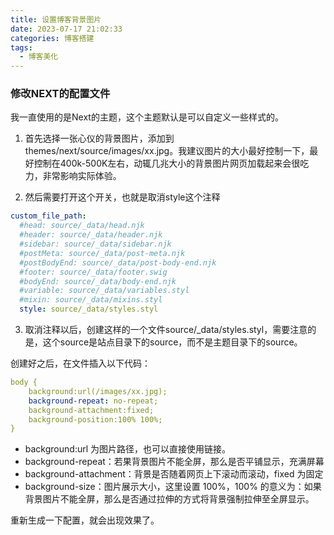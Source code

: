 ```yaml
---
title: 设置博客背景图片
date: 2023-07-17 21:02:33
categories: 博客搭建
tags:
  - 博客美化
---
```


### 修改NEXT的配置文件

我一直使用的是Next的主题，这个主题默认是可以自定义一些样式的。

1. 首先选择一张心仪的背景图片，添加到themes/next/source/images/xx.jpg。我建议图片的大小最好控制一下，最好控制在400k-500K左右，动辄几兆大小的背景图片网页加载起来会很吃力，非常影响实际体验。

2. 然后需要打开这个开关，也就是取消style这个注释

<!-- more -->

```yml
custom_file_path:
  #head: source/_data/head.njk
  #header: source/_data/header.njk
  #sidebar: source/_data/sidebar.njk
  #postMeta: source/_data/post-meta.njk
  #postBodyEnd: source/_data/post-body-end.njk
  #footer: source/_data/footer.swig
  #bodyEnd: source/_data/body-end.njk
  #variable: source/_data/variables.styl
  #mixin: source/_data/mixins.styl
  style: source/_data/styles.styl
  ```

3. 取消注释以后，创建这样的一个文件source/_data/styles.styl，需要注意的是，这个source是站点目录下的source，而不是主题目录下的source。

创建好之后，在文件插入以下代码：

```yml
body {
 	background:url(/images/xx.jpg);
 	background-repeat: no-repeat;
    background-attachment:fixed;
    background-position:100% 100%;
}
```

* background:url 为图片路径，也可以直接使用链接。
* background-repeat：若果背景图片不能全屏，那么是否平铺显示，充满屏幕
* background-attachment：背景是否随着网页上下滚动而滚动，fixed 为固定
* background-size：图片展示大小，这里设置 100%，100% 的意义为：如果背景图片不能全屏，那么是否通过拉伸的方式将背景强制拉伸至全屏显示。

重新生成一下配置，就会出现效果了。